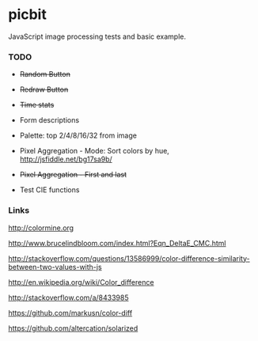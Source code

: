 # picbit
JavaScript image processing tests and basic example.

### TODO

- ~~Random Button~~
- ~~Redraw Button~~
- ~~Time stats~~
- Form descriptions

- Palette: top 2/4/8/16/32 from image
- Pixel Aggregation - Mode: Sort colors by hue, http://jsfiddle.net/bg17sa9b/
- ~~Pixel Aggregation - First and last~~
- Test CIE functions


### Links

http://colormine.org

http://www.brucelindbloom.com/index.html?Eqn_DeltaE_CMC.html

http://stackoverflow.com/questions/13586999/color-difference-similarity-between-two-values-with-js

http://en.wikipedia.org/wiki/Color_difference

http://stackoverflow.com/a/8433985

https://github.com/markusn/color-diff

https://github.com/altercation/solarized